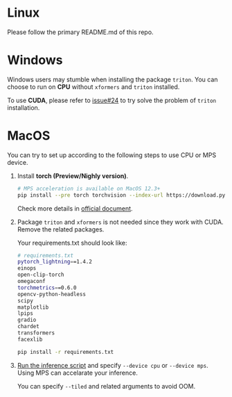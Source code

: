 # Linux
Please follow the primary README.md of this repo.

# Windows
Windows users may stumble when installing the package `triton`. 
You can choose to run on **CPU** without `xformers` and `triton` installed.

To use **CUDA**, please refer to [issue#24](https://github.com/XPixelGroup/DiffBIR/issues/24) to try solve the problem of `triton` installation.

# MacOS
<!-- Currenly only CPU device is supported to run DiffBIR on Apple Silicon since most GPU acceleration packages are compatible with CUDA only. 

We are still trying to support MPS device. Stay tuned for our progress! -->

You can try to set up according to the following steps to use CPU or MPS device.

1. Install **torch (Preview/Nighly version)**.

    ```bash
    # MPS acceleration is available on MacOS 12.3+
    pip install --pre torch torchvision --index-url https://download.pytorch.org/whl/nightly/cpu
    ```
    Check more details in [official document](https://pytorch.org/get-started/locally/).

2. Package `triton` and `xformers` is not needed since they work with CUDA. Remove the related packages. 

    Your requirements.txt should look like:
    ```bash
    # requirements.txt
    pytorch_lightning==1.4.2
    einops
    open-clip-torch
    omegaconf
    torchmetrics==0.6.0
    opencv-python-headless
    scipy
    matplotlib
    lpips
    gradio
    chardet
    transformers
    facexlib
    ```

    ```bash
    pip install -r requirements.txt
    ```

3. [Run the inference script](https://github.com/XPixelGroup/DiffBIR#general_image_inference) and specify `--device cpu` or `--device mps`. Using MPS can accelarate your inference.

    You can specify `--tiled` and related arguments to avoid OOM. 